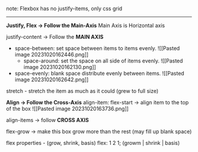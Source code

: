 note: Flexbox has no justify-items, only css grid

---
**Justify, Flex -> Follow the Main-Axis**
	Main Axis is Horizontal axis

justify-content -> Follow the **MAIN AXIS**
+ space-between: set space between items to items evenly.
	![[Pasted image 20231020162446.png]] 
  + space-around: set the space on all side of items evenly.
	![[Pasted image 20231020162130.png]]
+ space-evenly: blank space distribute evenly between items.
	![[Pasted image 20231020162642.png]]

stretch - stretch the item as much as it  could (grew to full size)

**Align -> Follow the Cross-Axis**
align-item: flex-start -> align item to the top of the box
![[Pasted image 20231020163736.png]]


align-items -> follow **CROSS AXIS** 


flex-grow -> make this box grow more than the rest (may fill up blank space)

flex properties - (grow, shrink, basis)
flex: 1 2 1; (growm | shrink | basis)

